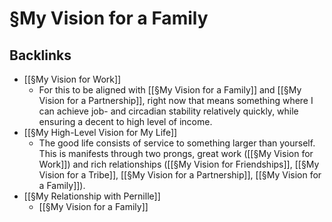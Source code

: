 # §My Vision for a Family

## Backlinks
* [[§My Vision for Work]]
	* For this to be aligned with [[§My Vision for a Family]] and [[§My Vision for a Partnership]], right now that means something where I can achieve job- and circadian stability relatively quickly, while ensuring a decent to high level of income.
* [[§My High-Level Vision for My Life]]
	* The good life consists of service to something larger than yourself. This is manifests through two prongs, great work ([[§My Vision for Work]]) and rich relationships ([[§My Vision for Friendships]], [[§My Vision for a Tribe]], [[§My Vision for a Partnership]], [[§My Vision for a Family]]).
* [[§My Relationship with Pernille]]
	* [[§My Vision for a Family]]

<!-- {BearID:A38D0B1A-007E-4935-AAF7-01C237167F33-956-0000001504C87658} -->
